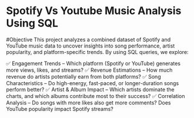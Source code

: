 # Spotify Vs Youtube Music Analysis Using SQL
[](https://github.com/aurosgit/Spotify-Vs-Youtube-Music-/blob/main/Spout%20Logo.png)

#Objective
This project analyzes a combined dataset of Spotify and YouTube music data to uncover insights into song performance, artist popularity, and platform-specific trends. By using SQL queries, we explore:

✅ Engagement Trends – Which platform (Spotify or YouTube) generates more views, likes, and streams?
✅ Revenue Estimations – How much revenue do artists potentially earn from both platforms?
✅ Song Characteristics – Do high-energy, fast-paced, or longer-duration songs perform better?
✅ Artist & Album Impact – Which artists dominate the charts, and which albums contribute most to their success?
✅ Correlation Analysis – Do songs with more likes also get more comments? Does YouTube popularity impact Spotify streams?

